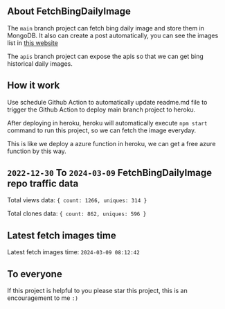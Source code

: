 ## About FetchBingDailyImage

The `main` branch project can fetch bing daily image and store them in MongoDB.
It also can create a post automatically, you can see the images list in [this website](https://oursalbum.netlify.app)

The `apis` branch project can expose the apis so that we can get bing historical daily images.

## How it work

Use schedule Github Action to automatically update readme.md file to trigger the Github Action to deploy main branch project to heroku.

After deploying in heroku, heroku will automatically execute `npm start` command to run this project, so we can fetch the image everyday.

This is like we deploy a azure function in heroku, we can get a free azure function by this way.

## `2022-12-30` To `2024-03-09` FetchBingDailyImage repo traffic data

Total views data: `{ count: 1266, uniques: 314 }`

Total clones data: `{ count: 862, uniques: 596 }`

## Latest fetch images time

Latest fetch images time: `2024-03-09 08:12:42`

## To everyone

If this project is helpful to you please star this project, this is an encouragement to me `:)`



